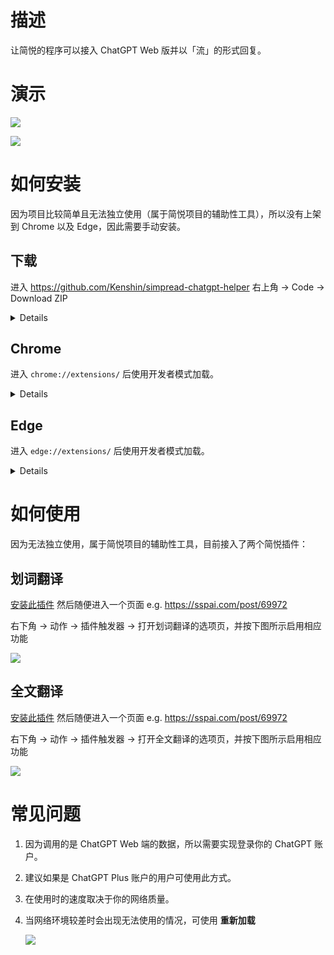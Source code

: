 # 描述

让简悦的程序可以接入 ChatGPT Web 版并以「流」的形式回复。

# 演示

![](https://github.com/Kenshin/simpread/assets/81074/04f647ba-bd67-471c-84ad-ad71929b8e19)

![](https://github.com/Kenshin/simpread/assets/81074/91332550-efe7-4c8d-8cd2-f0a531c806b2)

# 如何安装

因为项目比较简单且无法独立使用（属于简悦项目的辅助性工具），所以没有上架到 Chrome 以及 Edge，因此需要手动安装。

## 下载

进入 https://github.com/Kenshin/simpread-chatgpt-helper 右上角 → Code → Download ZIP

<details>
  <img src="https://github.com/Kenshin/simpread/assets/81074/3d11bb66-82b5-4242-8d6b-be519891bd04">
</details>

## Chrome

进入 `chrome://extensions/` 后使用开发者模式加载。

<details>
  <img src="https://github.com/Kenshin/simpread/assets/81074/32a8c9ca-0dce-4af9-bf41-079cdbb91bae">
</details>

## Edge

进入 `edge://extensions/` 后使用开发者模式加载。

<details>
  <img src="https://github.com/Kenshin/simpread/assets/81074/82939d47-e442-477d-98ed-1a74cc9eb702">
</details>

# 如何使用

因为无法独立使用，属于简悦项目的辅助性工具，目前接入了两个简悦插件：

## 划词翻译

[安装此插件](https://simpread.ksria.cn/plugins/details/ohnTKVHz4a) 然后随便进入一个页面 e.g. https://sspai.com/post/69972

右下角 → 动作 → 插件触发器 → 打开划词翻译的选项页，并按下图所示启用相应功能

![](https://github.com/Kenshin/simpread/assets/81074/15ddcbd1-f1b0-4be3-b6af-eed75add2136)

## 全文翻译

[安装此插件](https://simpread.ksria.cn/plugins/details/Y7JxbP7B4H) 然后随便进入一个页面 e.g. https://sspai.com/post/69972

右下角 → 动作 → 插件触发器 → 打开全文翻译的选项页，并按下图所示启用相应功能

![](https://github.com/Kenshin/simpread/assets/81074/26bd9d90-8d2e-480c-a186-cd0b4bb07767)

# 常见问题

1. 因为调用的是 ChatGPT Web 端的数据，所以需要实现登录你的 ChatGPT 账户。

2. 建议如果是 ChatGPT Plus 账户的用户可使用此方式。

3. 在使用时的速度取决于你的网络质量。

4. 当网络环境较差时会出现无法使用的情况，可使用 **重新加载**

   ![](https://github.com/Kenshin/simpread/assets/81074/5fec9796-c864-46f6-86c2-1d932f21ab2a)